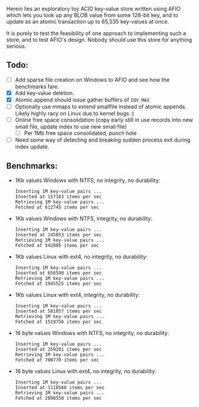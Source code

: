 Herein lies an exploratory toy ACID key-value store written using
AFIO which lets you look up any BLOB value from some 128-bit key, and to
update as an atomic transaction up to 65,535 key-values at once.

It is purely to test the feasibility of one approach to implementing such
a store, and to test AFIO's design. Nobody should use this store for
anything serious.

## Todo:
- [ ] Add sparse file creation on Windows to AFIO and see how the
benchmarks fare.
- [x] Add key-value deletion.
- [x] Atomic append should issue gather buffers of `IOV_MAX`
- [ ] Optionally use mmaps to extend smallfile instead of atomic appends.
Likely highly racy on Linux due to kernel bugs :)
- [ ] Online free space consolidation (copy early still in use records
into new small file, update index to use new small file)
  - [ ] Per 1Mb free space consolidated, punch hole
- [ ] Need some way of detecting and breaking sudden process exit during
index update.

## Benchmarks:
- 1Kb values Windows with NTFS, no integrity, no durability:
  ```
  Inserting 1M key-value pairs ...
  Inserted at 157183 items per sec
  Retrieving 1M key-value pairs ...
  Fetched at 612745 items per sec
  ```
- 1Kb values Windows with NTFS, integrity, no durability:
  ```
  Inserting 1M key-value pairs ...
  Inserted at 145053 items per sec
  Retrieving 1M key-value pairs ...
  Fetched at 542005 items per sec
  ```
- 1Kb values Linux with ext4, no integrity, no durability:
  ```
  Inserting 1M key-value pairs ...
  Inserted at 656598 items per sec
  Retrieving 1M key-value pairs ...
  Fetched at 1945525 items per sec
  ```
- 1Kb values Linux with ext4, integrity, no durability:
  ```
  Inserting 1M key-value pairs ...
  Inserted at 581057 items per sec
  Retrieving 1M key-value pairs ...
  Fetched at 1519756 items per sec
  ```
  
- 16 byte values Windows with NTFS, no integrity, no durability:
  ```
  Inserting 1M key-value pairs ...
  Inserted at 259201 items per sec
  Retrieving 1M key-value pairs ...
  Fetched at 700770 items per sec
  ```
- 16 byte values Linux with ext4, no integrity, no durability:
  ```
  Inserting 1M key-value pairs ...
  Inserted at 1118568 items per sec
  Retrieving 1M key-value pairs ...
  Fetched at 2898550 items per sec
  ```